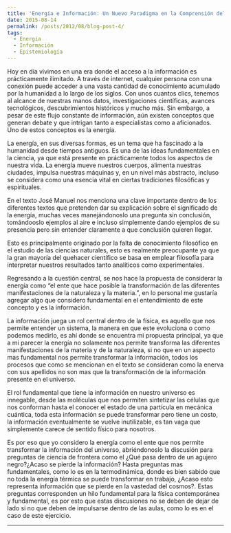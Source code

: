 ```yaml
---
title: 'Energía e Información: Un Nuevo Paradigma en la Comprensión del Universo'
date: 2015-08-14
permalink: /posts/2012/08/blog-post-4/
tags:
  - Energia
  - Información
  - Epistemiología
---
```



Hoy en día vivimos en una era donde el acceso a la información es prácticamente ilimitado. A través de internet, cualquier persona con una conexión puede acceder a una vasta cantidad de conocimiento acumulado por la humanidad a lo largo de los siglos. Con unos cuantos clics, tenemos al alcance de nuestras manos datos, investigaciones científicas, avances tecnológicos, descubrimientos históricos y mucho más. Sin embargo, a pesar de este flujo constante de información, aún existen conceptos que generan debate y que intrigan tanto a especialistas como a aficionados. Uno de estos conceptos es la energía.

La energía, en sus diversas formas, es un tema que ha fascinado a la humanidad desde tiempos antiguos. Es una de las ideas fundamentales en la ciencia, ya que está presente en prácticamente todos los aspectos de nuestra vida. La energía mueve nuestros cuerpos, alimenta nuestras ciudades, impulsa nuestras máquinas y, en un nivel más abstracto, incluso se considera como una esencia vital en ciertas tradiciones filosóficas y espirituales.

En el texto José Manuel nos menciona una clave importante dentro de los diferentes textos que pretenden dar su explicación sobre el significado de la energía, muchas veces manejándonoslo una pregunta sin conclusión, tomándooslo ejemplos al aire e incluso simplemente dando ejemplos de su presencia pero sin entender claramente a que conclusión quieren llegar.

Esto es principalmente originado por la falta de conocimiento filosófico en el estudio de las ciencias naturales, esto es realmente preocupante ya que la gran mayoría del quehacer científico se basa en emplear filosofía para interpretar nuestros resultados tanto analíticos como experimentales.

Regresando a la cuestión central, se nos hace la propuesta de considerar la energía como “el ente que hace posible la transformación de las diferentes manifestaciones de la naturaleza y la materia.”, en lo personal me gustaría agregar algo que considero fundamental en el entendimiento de este concepto y es la información.

La información juega un rol central dentro de la física, es aquello que nos permite entender un sistema, la manera en que este evoluciona o como podemos medirlo, es ahí donde se encuentra mi propuesta principal, ya que a mi parecer la energía no solamente nos permite transforma las diferentes manifestaciones de la materia y de la naturaleza, si no que en un aspecto mas fundamental nos permite transformar la información, todos los procesos que como se mencionan en el texto se consideran como la enerva con sus apellidos no son mas que la transformación de la información presente en el universo.

El rol fundamental que tiene la información en nuestro universo es innegable, desde las moléculas que nos permiten sintetizar las células que nos conforman hasta el conocer el estado de una partícula en mecánica cuántica, toda esta información se puede transformar pero tiene un costo, la información eventualmente se vuelve inutilizable, es tan vaga que simplemente carece de sentido físico para nosotros.

Es por eso que yo considero la energía como el ente que nos permite transformar la información del universo, abriéndonoslo la discusión para preguntas de ciencia de frontera como el ¿Qué pasa dentro de un agujero negro?¿Acaso se pierde la información? Hasta preguntas mas fundamentales, como lo es en la termodinámica, donde es bien sabido que no toda la energía térmica se puede transformar en trabajo, ¿Acaso esto representa información que se pierde en la vastedad del cosmos?. Estas preguntas corresponden un hilo fundamental para la física contemporánea y fundamental, es por esto que estas discusiones no se deben de dejar de lado si no que deben de impulsarse dentro de las aulas, como lo es en el caso de este ejercicio.

------
